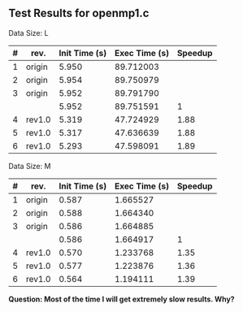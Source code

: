## Test Results for openmp1.c ##

Data Size: L

| # | rev.   | Init Time (s) | Exec Time (s) | Speedup |
|---|--------|---------------|---------------|---------|
| 1 | origin | 5.950         | 89.712003     |         |
| 2 | origin | 5.954         | 89.750979     |         |
| 3 | origin | 5.952         | 89.791790     |         |
|   |        | 5.952         | 89.751591     | 1       |
| 4 | rev1.0 | 5.319         | 47.724929     | 1.88    |
| 5 | rev1.0 | 5.317         | 47.636639     | 1.88    |
| 6 | rev1.0 | 5.293         | 47.598091     | 1.89    |

Data Size: M

| # | rev.   | Init Time (s) | Exec Time (s) | Speedup |
|---|--------|---------------|---------------|---------|
| 1 | origin | 0.587         | 1.665527      |         |
| 2 | origin | 0.588         | 1.664340      |         |
| 3 | origin | 0.586         | 1.664885      |         |
|   |        | 0.586         | 1.664917      | 1       |
| 4 | rev1.0 | 0.570         | 1.233768      | 1.35    |
| 5 | rev1.0 | 0.577         | 1.223876      | 1.36    |
| 6 | rev1.0 | 0.564         | 1.194111      | 1.39    |

**Question: Most of the time I will get extremely slow results. Why?**
